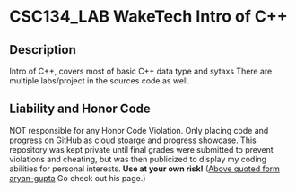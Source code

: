 # CSC134_LAB WakeTech Intro of C++
## Description
Intro of C++, covers most of basic C++ data type and sytaxs
There are multiple labs/project in the sources code as well. 


## Liability and Honor Code
NOT responsible for any Honor Code Violation. Only placing code and progress on GitHub as cloud stoarge and progress showcase. This repository was kept private until final grades were submitted to prevent violations and cheating, but was then publicized to display my coding abilities for personal interests. 
**__Use at your own risk!__** 
([Above quoted form aryan-gupta](https://github.com/aryan-gupta) Go check out his page.)
